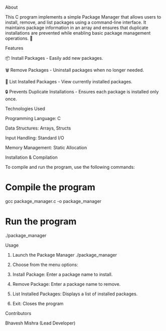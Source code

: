 About

This C program implements a simple Package Manager that allows users to install, remove, and list packages using a command-line interface. It maintains package information in an array and ensures that duplicate installations are prevented while enabling basic package management operations. 🚀

Features

📦 Install Packages - Easily add new packages.

🗑 Remove Packages - Uninstall packages when no longer needed.

📜 List Installed Packages - View currently installed packages.

🔒 Prevents Duplicate Installations - Ensures each package is installed only once.

Technologies Used

Programming Language: C

Data Structures: Arrays, Structs

Input Handling: Standard I/O

Memory Management: Static Allocation

Installation & Compilation

To compile and run the program, use the following commands:

# Compile the program
gcc package_manager.c -o package_manager

# Run the program
./package_manager

Usage

1. Launch the Package Manager
./package_manager

2. Choose from the menu options:

1. Install Package: Enter a package name to install.

2. Remove Package: Enter a package name to remove.

3. List Installed Packages: Displays a list of installed packages.

4. Exit: Closes the program

Contributors

Bhavesh Mishra (Lead Developer)

